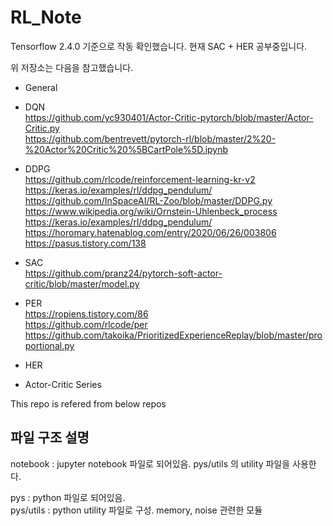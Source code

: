 # RL_Note
Tensorflow 2.4.0 기준으로 작동 확인했습니다.
현재 SAC + HER 공부중입니다.

위 저장소는 다음을 참고했습니다.<br>

* General

* DQN <br>
https://github.com/yc930401/Actor-Critic-pytorch/blob/master/Actor-Critic.py <br>
https://github.com/bentrevett/pytorch-rl/blob/master/2%20-%20Actor%20Critic%20%5BCartPole%5D.ipynb <br>

* DDPG <br>
https://github.com/rlcode/reinforcement-learning-kr-v2<br>
https://keras.io/examples/rl/ddpg_pendulum/ <br>
https://github.com/InSpaceAI/RL-Zoo/blob/master/DDPG.py<br>
https://www.wikipedia.org/wiki/Ornstein-Uhlenbeck_process<br>
https://keras.io/examples/rl/ddpg_pendulum/ <br>
https://horomary.hatenablog.com/entry/2020/06/26/003806 <br>
https://pasus.tistory.com/138 <br>

* SAC <br>
https://github.com/pranz24/pytorch-soft-actor-critic/blob/master/model.py<br>

* PER <br>
https://ropiens.tistory.com/86 <br>
https://github.com/rlcode/per <br>
https://github.com/takoika/PrioritizedExperienceReplay/blob/master/proportional.py <br>

* HER <br>

* Actor-Critic Series <br>

This repo is refered from below repos<br>

## 파일 구조 설명

notebook : jupyter notebook 파일로 되어있음. pys/utils 의 utility 파일을 사용한다.

pys : python 파일로 되어있음.<br>
pys/utils : python utility 파일로 구성. memory, noise 관련한 모듈<br>

